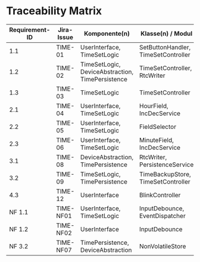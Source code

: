 
# Traceability Matrix

| Requirement-ID | Jira-Issue  | Komponente(n)                         | Klasse(n) / Modul                    | Schnittstelle(n)                 | Testfall(e) |
|----------------|-------------|----------------------------------------|--------------------------------------|----------------------------------|-------------|
| 1.1            | TIME-01     | UserInterface, TimeSetLogic            | SetButtonHandler, TimeSetController  | onSetLongPress()                 | FT-01       |
| 1.2            | TIME-02     | TimeSetLogic, DeviceAbstraction, TimePersistence | TimeSetController, RtcWriter | saveTime()                     | FT-02       |
| 1.3            | TIME-03     | TimeSetLogic                           | TimeSetController                    | cancelEdit()                     | FT-03       |
| 2.1            | TIME-04     | UserInterface, TimeSetLogic            | HourField, IncDecService             | incHour(), decHour()             | FT-04       |
| 2.2            | TIME-05     | UserInterface, TimeSetLogic            | FieldSelector                        | selectMinutes()                  | FT-05       |
| 2.3            | TIME-06     | UserInterface, TimeSetLogic            | MinuteField, IncDecService           | incMinute(), decMinute()         | FT-06       |
| 3.1            | TIME-08     | DeviceAbstraction, TimePersistence     | RtcWriter, PersistenceService        | writeRTC(), loadRTC()            | FT-07       |
| 3.2            | TIME-09     | TimeSetLogic, TimePersistence          | TimeBackupStore, TimeSetController   | restorePrevious()                | FT-08       |
| 4.3            | TIME-12     | UserInterface                          | BlinkController                      | setActiveFieldBlink()            | UI-01       |
| NF 1.1         | TIME-NF01   | UserInterface, TimeSetLogic            | InputDebounce, EventDispatcher       | –                                | NF-01       |
| NF 1.2         | TIME-NF02   | UserInterface                          | InputDebounce                        | –                                | NF-02       |
| NF 3.2         | TIME-NF07   | TimePersistence, DeviceAbstraction     | NonVolatileStore                     | storeSettings()                  | NF-03       |
